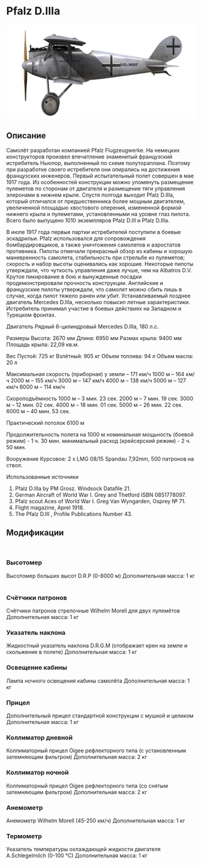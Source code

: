 # Pfalz D.IIIa

![pfalzd3a](../images/pfalzd3a.png)

## Описание

Самолёт разработан компанией Pfalz Flugzeugwerke. На немецких конструкторов произвел впечатление знаменитый французский истребитель Ньюпор, выполненный по схеме полутораплана. Поэтому при разработке своего истребителя они опирались на достижения французских инженеров. Первый испытательный полет совершен в мае 1917 года. Из особенностей конструкции можно упомянуть размещение пулеметов по сторонам от двигателя и размещение тяги управления элеронами в нижнем крыле. Спустя полгода выходит Pfalz D.IIIa, который отличался от предшественника более мощным двигателем, увеличенной площадью хвостового оперения, измененной формой нижнего крыла и пулеметами, установленными на уровне глаз пилота. Всего было выпущено 1010 экземпляров Pfalz D.III и Pfalz D.IIIa.

В июле 1917 года первые партии истребителей поступили в боевые эскадрильи. Pfalz использовался для сопровождения бомбардировщиков, а также уничтожения самолетов и аэростатов противника. Пилоты отмечали прекрасный обзор из кабины и хорошую маневренность самолета, стабильность при стрельбе из пулеметов; скорость и набор высоты оценивались как хорошие. Некоторые пилоты утверждали, что чуткость управления даже лучше, чем на Albatros D.V. Крутое пикирование в бою и вынужденные посадки продемонстрировали прочность конструкции. Английские и французские пилоты утверждали, что самолет можно сбить лишь в случае, когда пилот тяжело ранен или убит. Устанавливаемый позднее двигатель Mercedes D.IIIa, несколько повысил летные характеристики. Истребитель принимал участие в боевых действиях на Западном и Турецком фронтах.


Двигатель
Рядный 6-цилиндровый Mercedes D.IIIa, 180 л.с.

Размеры
Высота: 2670 мм
Длина: 6950 мм
Размах крыла: 9400 мм
Площадь крыла: 22,09 кв.м.

Вес
Пустой: 725 кг
Взлётный: 905 кг 
Объем топлива: 94 л
Объем масла: 20 л

Максимальная скорость (приборная)
у земли – 171 км/ч
1000 м – 164 км/ч
2000 м – 155 км/ч
3000 м – 147 км/ч
4000 м – 138 км/ч
5000 м – 127 км/ч
6000 м – 114 км/ч

Скороподъёмность
1000 м –  3 мин. 23 сек.
2000 м –  7 мин. 19 сек.
3000 м – 12 мин. 02 сек.
4000 м – 18 мин. 01 сек.
5000 м – 26 мин. 22 сек.
6000 м – 40 мин. 53 сек.

Практический потолок 6100 м

Продолжительность полета на 1000 м
номинальная мощьность (боевой режим) - 1 ч. 30 мин.
минимальный расход (крейсерский режим) - 2 ч. 50 мин.

Вооружение
Курсовое: 2 х LMG 08/15 Spandau 7,92mm, 500 патронов на ствол.

Использованные источники
1) Pfalz D.IIIa by PM Grosz. Windsock Datafile 21.
2) German Aircraft of World War I. Grey and Thetford ISBN 0851778097.
3) Pfalz scout Aces of World War I.  Greg Van Wyngarden, Osprey № 71.
4) Flight magazine, Aprel 1918.
5) The Pfalz D.III , Profile Publications Number 43.

## Модификации
﻿

### Высотомер

Высотомер больших высот D.R.P (0-8000 м)
Дополнительная масса: 1 кг
﻿

### Счётчики патронов

Счётчики патронов стрелочные Wilhelm Morell для двух пулемётов
Дополнительная масса: 1 кг﻿

### Указатель наклона

Жидкостный указатель наклона D.R.G.M (отображает крен на земле и скольжение в полете)
Дополнительная масса: 1 кг
﻿

### Освещение кабины

Лампа ночного освещения кабины самолёта
Дополнительная масса: 1 кг
﻿

### Прицел

Дополнительный прицел стандартной конструкции с мушкой и целиком
Дополнительная масса: 1 кг
﻿

### Коллиматор дневной

Коллиматорный прицел Oigee рефлекторного типа (с установленным затемняющим фильтром)
Дополнительная масса: 2 кг
﻿

### Коллиматор ночной

Коллиматорный прицел Oigee рефлекторного типа (со снятым затемняющим фильтром)
Дополнительная масса: 2 кг
﻿

### Анемометр

Анемометр Wilhelm Morell (45-250 км/ч)
Дополнительная масса: 1 кг


### Термометр

Указатель температуры охлаждающей жидкости двигателя A.Schlegelmilch (0-100 °C)
Дополнительная масса: 1 кг
